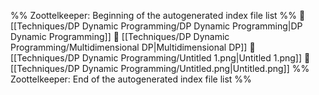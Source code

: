 %% Zoottelkeeper: Beginning of the autogenerated index file list  %%
📄 [[Techniques/DP Dynamic Programming/DP Dynamic Programming|DP Dynamic Programming]]
📄 [[Techniques/DP Dynamic Programming/Multidimensional DP|Multidimensional DP]]
📄 [[Techniques/DP Dynamic Programming/Untitled 1.png|Untitled 1.png]]
📄 [[Techniques/DP Dynamic Programming/Untitled.png|Untitled.png]]
%% Zoottelkeeper: End of the autogenerated index file list  %%
